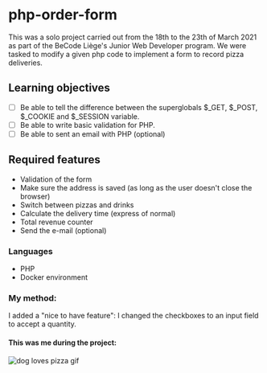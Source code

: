 # php-order-form


This was a solo project carried out from the 18th to the 23th of March 2021 as part of the BeCode Liège's Junior Web Developer program. We were tasked to modify a given php code to implement a form to record pizza deliveries.

## Learning objectives

- [ ] Be able to tell the difference between the superglobals $_GET, $_POST, $_COOKIE and $_SESSION variable.
- [ ] Be able to write basic validation for PHP.
- [ ] Be able to sent an email with PHP (optional)

## Required features

- Validation of the form
- Make sure the address is saved (as long as the user doesn't close the browser)
- Switch between pizzas and drinks
- Calculate the delivery time (express of normal)
- Total revenue counter
- Send the e-mail (optional)

### Languages

- PHP
- Docker environment

### My method:

I added a "nice to have feature": I changed the checkboxes to an input field to accept a quantity.

#### This was me during the project:

![dog loves pizza gif](https://media.giphy.com/media/9fuvOqZ8tbZOU/giphy.gif)
